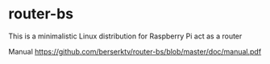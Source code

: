 # router-bs
This is a minimalistic Linux distribution for Raspberry Pi act as a router

Manual https://github.com/berserktv/router-bs/blob/master/doc/manual.pdf

